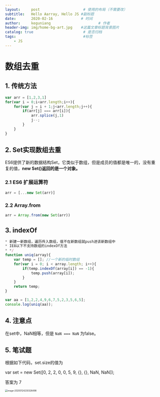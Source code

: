 ```yaml
---
layout:     post                    # 使用的布局（不需要改）
subtitle:   Hello Aarray, Hello JS #副标题
date:       2020-02-16             # 时间
author:     keguniang                      # 作者
header-img: img/home-bg-art.jpg    #这篇文章标题背景图片
catalog: true                       # 是否归档
tags:                               #标签
    - JS
---
```

# 数组去重

## 1. 传统方法

```js
var arr = [1,2,3,1]
for(var i = 0;i<arr.length;i++){
    for(var j = i + 1;j<arr.length;j++){
    	if(arr[j] === arr[i]){
            arr.splice(j,1)
            j--;
        }
	}
}
```

## 2. Set实现数组去重

ES6提供了新的数据结构Set，它类似于数组，但是成员的值都是唯一的，没有重复的值，**new Set()返回的是一个对象。**

### 2.1 ES6 扩展运算符

```js
arr = [...new Set(arr)]
```

### 2.2 Array.from

```js
arr = Array.from(new Set(arr))
```

## 3. indexOf

```js
* 新建一新数组，遍历传入数组，值不在新数组就push进该新数组中
* IE8以下不支持数组的indexOf方法
* */
function uniq(array){
    var temp = []; //一个新的临时数组
    for(var i = 0; i < array.length; i++){
        if(temp.indexOf(array[i]) == -1){
            temp.push(array[i]);
        }
    }
    return temp;
}

var aa = [1,2,2,4,9,6,7,5,2,3,5,6,5];
console.log(uniq(aa));
```



## 4. 注意点

在set中，NaN相等，但是 `NaN === NaN` 为false。

## 5. 笔试题

根据如下代码，set.size的值为

var set = new Set([0, 2, 2, 0, 0, 5, 9, {}, {}, NaN, NaN]);



答案为  7

<img src="E:\studyDocument\Typora文档\JS\img\image-20200124230326498.png" alt="image-20200124230326498" style="zoom:50%;" />
